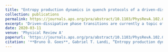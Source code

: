 ```yaml
---
title: "Entropy production dynamics in quench protocols of a driven-dissipative critical system"
collection: publications
permalink: https://journals.aps.org/pra/abstract/10.1103/PhysRevA.102.052202
excerpt: 'Driven-dissipative phase transitions are currently a topic of intense research due to the prospect of experimental realizations in quantum optical setups. The most paradigmatic model presenting such a transition is the Kerr model, which predicts the phenomenon of optical bistability, where the system may relax to two different steady states for the same driving condition. These states, however, are inherently out-of-equilibrium and are thus characterized by the continuous production of irreversible entropy, a key quantifier in thermodynamics. In this paper, we study the dynamics of the entropy production rate in a quench scenario of the Kerr model, where the external pump is abruptly changed. This is accomplished using a recently developed formalism, based on the Husimi Q-function, which is particularly tailored for driven-dissipative and non-Gaussian bosonic systems, Goes et al. [Phys. Rev. Res. 2, 013136 (2020)]. Within this framework, the entropy production can be split into two contributions, one being extensive with the drive and describing classical irreversibility, and the other being intensive and directly related to quantum fluctuations. The latter, in particular, is found to reveal the high degree of nonadiabaticity for quenches between different metastable states.'
date: 2020-03-11
venue: 'Physical Review A'
paperurl: 'https://journals.aps.org/pra/abstract/10.1103/PhysRevA.102.052202'
citation: '**Bruno O. Goes**, Gabriel T. Landi, “Entropy production dynamics in quench protocols of a driven-dissipative critical system”, Phys. Rev. A., 102, 052202 (2020).'
---
```

